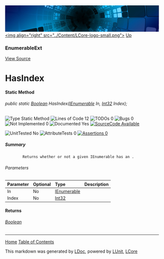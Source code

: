 ![](../Content/LCore-banner-small.png "")
[&lt;img align=&quot;right&quot; src=&quot;../Content/LCore-logo-small.png&quot;&gt;](../../README.md)
[Up](EnumerableExt.md)

### EnumerableExt
[View Source](../Extensions/Reference%20Types/EnumerableExt.cs)

# HasIndex

#### Static Method

###### public static [Boolean](https://msdn.microsoft.com/en-us/library/system.boolean.aspx) HasIndex([IEnumerable](https://msdn.microsoft.com/en-us/library/system.collections.ienumerable.aspx) In, [Int32](https://msdn.microsoft.com/en-us/library/system.int32.aspx) Index);

![Type Static Method](http://b.repl.ca/v1/Type-Static%20Method-blue.png "") ![Lines of Code 12](http://b.repl.ca/v1/Lines%20of%20Code-12-blue.png "") ![TODOs 0](http://b.repl.ca/v1/TODOs-0-green.png "") ![Bugs 0](http://b.repl.ca/v1/Bugs-0-green.png "") ![Not Implemented 0](http://b.repl.ca/v1/Not%20Implemented-0-green.png "") ![Documented Yes](http://b.repl.ca/v1/Documented-Yes-brightgreen.png "") [![SourceCode Available](http://b.repl.ca/v1/SourceCode-Available-brightgreen.png "")](../Extensions/Reference%20Types/EnumerableExt.cs#L1936)

![UnitTested No](http://b.repl.ca/v1/UnitTested-No-lightgrey.png "") ![AttributeTests 0](http://b.repl.ca/v1/AttributeTests-0-lightgrey.png "") [![Assertions 0](http://b.repl.ca/v1/Assertions-0-lightgrey.png "")](../Extensions/Reference%20Types/EnumerableExt.cs)

##### Summary

            Returns whether or not a given IEnumerable has an .
            

###### Parameters

Parameter | Optional | Type | Description
:---  | :---  | :---  | :--- 
In | No | [IEnumerable](https://msdn.microsoft.com/en-us/library/system.collections.ienumerable.aspx) | 
Index | No | [Int32](https://msdn.microsoft.com/en-us/library/system.int32.aspx) | 


#### Returns

###### [Boolean](https://msdn.microsoft.com/en-us/library/system.boolean.aspx)



---

[Home](../../README.md) [Table of Contents](../../TableOfContents.md)

This markdown was generated by [LDoc](https://github.com/CodeSingularity/LDoc), powered by [LUnit](https://github.com/CodeSingularity/LUnit), [LCore](https://github.com/CodeSingularity/LCore)
